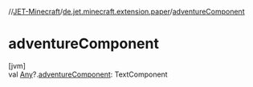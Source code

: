 //[JET-Minecraft](../../index.md)/[de.jet.minecraft.extension.paper](index.md)/[adventureComponent](adventure-component.md)

# adventureComponent

[jvm]\
val [Any](https://kotlinlang.org/api/latest/jvm/stdlib/kotlin/-any/index.html)?.[adventureComponent](adventure-component.md): TextComponent
